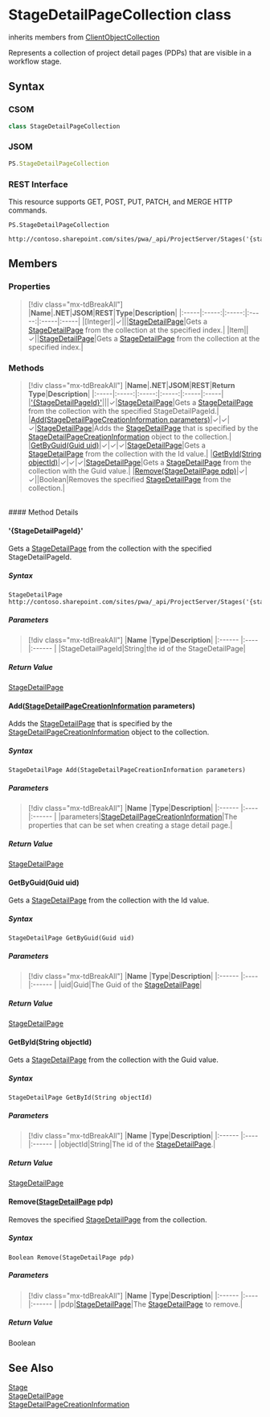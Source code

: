 [comment]: # (Name:StageDetailPageCollection)
[comment]: # (Name:Microsoft.ProjectServer.StageDetailPageCollection)
[comment]: # (Type:class)
[comment]: # (Status:Verified)

# <a name="name"></a>StageDetailPageCollection class

inherits members from [ClientObjectCollection<StageDetailPage>](https://msdn.microsoft.com/EN-US/library/ee539303)<br/>

<a name="description"></a>Represents a collection of project detail pages (PDPs) that are visible in a workflow stage.

## <a name="syntax"></a>Syntax

### CSOM

```cs
class StageDetailPageCollection 
```
### JSOM

```javascript
PS.StageDetailPageCollection
```
### REST Interface

This resource supports GET, POST, PUT, PATCH, and MERGE HTTP commands.

```
PS.StageDetailPageCollection

http://contoso.sharepoint.com/sites/pwa/_api/ProjectServer/Stages('{stageid}')/ProjectDetailPages
```

## <a name="members"></a>Members

### <a name="properties"></a>Properties
> [!div class="mx-tdBreakAll"]
|**Name**|**.NET**|**JSOM**|**REST**|**Type**|**Description**|
|:-----|:-----:|:-----:|:-----:|:-----|:-----|
|<a name="[Integer]"></a>[Integer]|&#x2713;|||[StageDetailPage](StageDetailPage.md)|Gets a [StageDetailPage](StageDetailPage.md) from the collection at the specified index.|
|<a name="Item"></a>Item||&#x2713;||[StageDetailPage](StageDetailPage.md)|Gets a [StageDetailPage](StageDetailPage.md) from the collection at the specified index.|

### <a name="methods"></a>Methods
> [!div class="mx-tdBreakAll"]
|**Name**|**.NET**|**JSOM**|**REST**|**Return Type**|**Description**|
|:-----|:-----:|:-----:|:-----:|:-----|:-----|
|[&#39;{StageDetailPageId}&#39;](#&#39;{StageDetailPageId}&#39;)|||&#x2713;|[StageDetailPage](StageDetailPage.md)|Gets a [StageDetailPage](StageDetailPage.md) from the collection with the specified StageDetailPageId.|
|[Add(StageDetailPageCreationInformation parameters)](#Add_[StageDetailPageCreationInformation]_StageDetailPageCreationInformation.md__parameters_)|&#x2713;|&#x2713;|&#x2713;|[StageDetailPage](StageDetailPage.md)|Adds the [StageDetailPage](StageDetailPage.md) that is specified by the [StageDetailPageCreationInformation](StageDetailPageCreationInformation.md) object to the collection.|
|[GetByGuid(Guid uid)](#GetByGuid_Guid_uid_)|&#x2713;|&#x2713;|&#x2713;|[StageDetailPage](StageDetailPage.md)|Gets a [StageDetailPage](StageDetailPage.md) from the collection with the Id value.|
|[GetById(String objectId)](#GetById_String_objectId_)|&#x2713;|&#x2713;|&#x2713;|[StageDetailPage](StageDetailPage.md)|Gets a [StageDetailPage](StageDetailPage.md) from the collection with the Guid value.|
|[Remove(StageDetailPage pdp)](#Remove_[StageDetailPage]_StageDetailPage.md__pdp_)|&#x2713;|&#x2713;||Boolean|Removes the specified [StageDetailPage](StageDetailPage.md) from the collection.|

<br/>
#### Method Details

#### <a name="&#39;{StageDetailPageId}&#39;"></a>&#39;{StageDetailPageId}&#39;
 
Gets a [StageDetailPage](StageDetailPage.md) from the collection with the specified StageDetailPageId.

##### Syntax

```
StageDetailPage http://contoso.sharepoint.com/sites/pwa/_api/ProjectServer/Stages('{stageid}')/ProjectDetailPages('{StageDetailPageId}')
```

##### Parameters
> [!div class="mx-tdBreakAll"]
|**Name** |**Type**|**Description**|
|:------ |:----|:------ |
|StageDetailPageId|String|the id of the StageDetailPage|

##### Return Value

[StageDetailPage](StageDetailPage.md)

#### <a name="Add_[StageDetailPageCreationInformation]_StageDetailPageCreationInformation.md__parameters_"></a>Add([StageDetailPageCreationInformation](StageDetailPageCreationInformation.md) parameters)
 
Adds the [StageDetailPage](StageDetailPage.md) that is specified by the [StageDetailPageCreationInformation](StageDetailPageCreationInformation.md) object to the collection.

##### Syntax

```
StageDetailPage Add(StageDetailPageCreationInformation parameters)
```

##### Parameters
> [!div class="mx-tdBreakAll"]
|**Name** |**Type**|**Description**|
|:------ |:----|:------ |
|parameters|[StageDetailPageCreationInformation](StageDetailPageCreationInformation.md)|The properties that can be set when creating a stage detail page.|

##### Return Value

[StageDetailPage](StageDetailPage.md)

#### <a name="GetByGuid_Guid_uid_"></a>GetByGuid(Guid uid)
 
Gets a [StageDetailPage](StageDetailPage.md) from the collection with the Id value.

##### Syntax

```
StageDetailPage GetByGuid(Guid uid)
```

##### Parameters
> [!div class="mx-tdBreakAll"]
|**Name** |**Type**|**Description**|
|:------ |:----|:------ |
|uid|Guid|The Guid of the [StageDetailPage](StageDetailPage.md)|

##### Return Value

[StageDetailPage](StageDetailPage.md)

#### <a name="GetById_String_objectId_"></a>GetById(String objectId)
 
Gets a [StageDetailPage](StageDetailPage.md) from the collection with the Guid value.

##### Syntax

```
StageDetailPage GetById(String objectId)
```

##### Parameters
> [!div class="mx-tdBreakAll"]
|**Name** |**Type**|**Description**|
|:------ |:----|:------ |
|objectId|String|The id of the [StageDetailPage](StageDetailPage.md).|

##### Return Value

[StageDetailPage](StageDetailPage.md)

#### <a name="Remove_[StageDetailPage]_StageDetailPage.md__pdp_"></a>Remove([StageDetailPage](StageDetailPage.md) pdp)
 
Removes the specified [StageDetailPage](StageDetailPage.md) from the collection.

##### Syntax

```
Boolean Remove(StageDetailPage pdp)
```

##### Parameters
> [!div class="mx-tdBreakAll"]
|**Name** |**Type**|**Description**|
|:------ |:----|:------ |
|pdp|[StageDetailPage](StageDetailPage.md)|The [StageDetailPage](StageDetailPage.md) to remove.|

##### Return Value

Boolean

## <a name="seeAlso"></a>See Also

[Stage](Stage.md)<br/>
[StageDetailPage](StageDetailPage.md)<br/>
[StageDetailPageCreationInformation](StageDetailPageCreationInformation.md)<br/>
